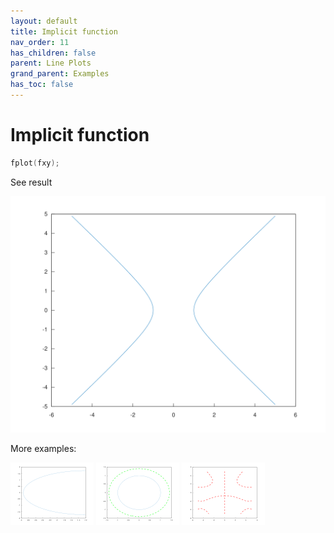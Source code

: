 ```yaml
---
layout: default
title: Implicit function
nav_order: 11
has_children: false
parent: Line Plots
grand_parent: Examples
has_toc: false
---
```

# Implicit function

```cpp
fplot(fxy);
```


See result
    
[![example_fimplicit_1](../line_plot/fimplicit/fimplicit_1.svg)](../../../examples/line_plot/fimplicit/fimplicit_1.cpp)

More examples:
    
[![example_fimplicit_2](../line_plot/fimplicit/fimplicit_2_thumb.png)](../../../examples/line_plot/fimplicit/fimplicit_2.cpp)  [![example_fimplicit_3](../line_plot/fimplicit/fimplicit_3_thumb.png)](../../../examples/line_plot/fimplicit/fimplicit_3.cpp)  [![example_fimplicit_4](../line_plot/fimplicit/fimplicit_4_thumb.png)](../../../examples/line_plot/fimplicit/fimplicit_4.cpp)
  



